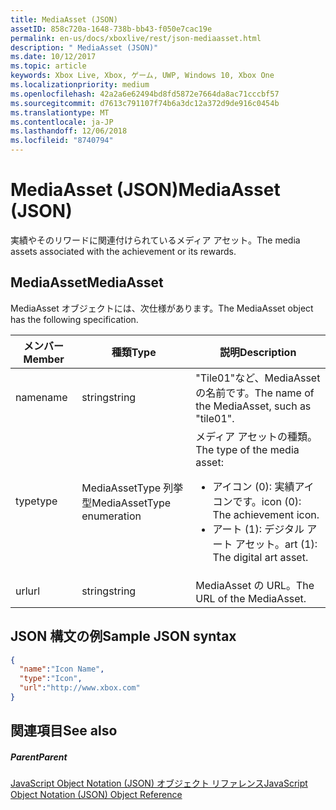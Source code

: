 ```yaml
---
title: MediaAsset (JSON)
assetID: 858c720a-1648-738b-bb43-f050e7cac19e
permalink: en-us/docs/xboxlive/rest/json-mediaasset.html
description: " MediaAsset (JSON)"
ms.date: 10/12/2017
ms.topic: article
keywords: Xbox Live, Xbox, ゲーム, UWP, Windows 10, Xbox One
ms.localizationpriority: medium
ms.openlocfilehash: 42a2a6e62494bd8fd5872e7664da8ac71cccbf57
ms.sourcegitcommit: d7613c791107f74b6a3dc12a372d9de916c0454b
ms.translationtype: MT
ms.contentlocale: ja-JP
ms.lasthandoff: 12/06/2018
ms.locfileid: "8740794"
---
```

# <a name="mediaasset-json"></a><span data-ttu-id="9f0a6-104">MediaAsset (JSON)</span><span class="sxs-lookup"><span data-stu-id="9f0a6-104">MediaAsset (JSON)</span></span>
<span data-ttu-id="9f0a6-105">実績やそのリワードに関連付けられているメディア アセット。</span><span class="sxs-lookup"><span data-stu-id="9f0a6-105">The media assets associated with the achievement or its rewards.</span></span>
<a id="ID4EN"></a>


## <a name="mediaasset"></a><span data-ttu-id="9f0a6-106">MediaAsset</span><span class="sxs-lookup"><span data-stu-id="9f0a6-106">MediaAsset</span></span>

<span data-ttu-id="9f0a6-107">MediaAsset オブジェクトには、次仕様があります。</span><span class="sxs-lookup"><span data-stu-id="9f0a6-107">The MediaAsset object has the following specification.</span></span>

| <span data-ttu-id="9f0a6-108">メンバー</span><span class="sxs-lookup"><span data-stu-id="9f0a6-108">Member</span></span>| <span data-ttu-id="9f0a6-109">種類</span><span class="sxs-lookup"><span data-stu-id="9f0a6-109">Type</span></span>| <span data-ttu-id="9f0a6-110">説明</span><span class="sxs-lookup"><span data-stu-id="9f0a6-110">Description</span></span>|
| --- | --- | --- |
| <span data-ttu-id="9f0a6-111">name</span><span class="sxs-lookup"><span data-stu-id="9f0a6-111">name</span></span>| <span data-ttu-id="9f0a6-112">string</span><span class="sxs-lookup"><span data-stu-id="9f0a6-112">string</span></span>| <span data-ttu-id="9f0a6-113">"Tile01"など、MediaAsset の名前です。</span><span class="sxs-lookup"><span data-stu-id="9f0a6-113">The name of the MediaAsset, such as "tile01".</span></span>|
| <span data-ttu-id="9f0a6-114">type</span><span class="sxs-lookup"><span data-stu-id="9f0a6-114">type</span></span>| <span data-ttu-id="9f0a6-115">MediaAssetType 列挙型</span><span class="sxs-lookup"><span data-stu-id="9f0a6-115">MediaAssetType enumeration</span></span>| <span data-ttu-id="9f0a6-116">メディア アセットの種類。</span><span class="sxs-lookup"><span data-stu-id="9f0a6-116">The type of the media asset:</span></span> <ul><li><span data-ttu-id="9f0a6-117">アイコン (0): 実績アイコンです。</span><span class="sxs-lookup"><span data-stu-id="9f0a6-117">icon (0): The achievement icon.</span></span></li><li><span data-ttu-id="9f0a6-118">アート (1): デジタル アート アセット。</span><span class="sxs-lookup"><span data-stu-id="9f0a6-118">art (1): The digital art asset.</span></span></li></ul> | 
| <span data-ttu-id="9f0a6-119">url</span><span class="sxs-lookup"><span data-stu-id="9f0a6-119">url</span></span>| <span data-ttu-id="9f0a6-120">string</span><span class="sxs-lookup"><span data-stu-id="9f0a6-120">string</span></span>| <span data-ttu-id="9f0a6-121">MediaAsset の URL。</span><span class="sxs-lookup"><span data-stu-id="9f0a6-121">The URL of the MediaAsset.</span></span>|

<a id="ID4EFC"></a>


## <a name="sample-json-syntax"></a><span data-ttu-id="9f0a6-122">JSON 構文の例</span><span class="sxs-lookup"><span data-stu-id="9f0a6-122">Sample JSON syntax</span></span>


```json
{
  "name":"Icon Name",
  "type":"Icon",
  "url":"http://www.xbox.com"
}

```


<a id="ID4EOC"></a>


## <a name="see-also"></a><span data-ttu-id="9f0a6-123">関連項目</span><span class="sxs-lookup"><span data-stu-id="9f0a6-123">See also</span></span>

<a id="ID4EQC"></a>


##### <a name="parent"></a><span data-ttu-id="9f0a6-124">Parent</span><span class="sxs-lookup"><span data-stu-id="9f0a6-124">Parent</span></span>

[<span data-ttu-id="9f0a6-125">JavaScript Object Notation (JSON) オブジェクト リファレンス</span><span class="sxs-lookup"><span data-stu-id="9f0a6-125">JavaScript Object Notation (JSON) Object Reference</span></span>](atoc-xboxlivews-reference-json.md)
